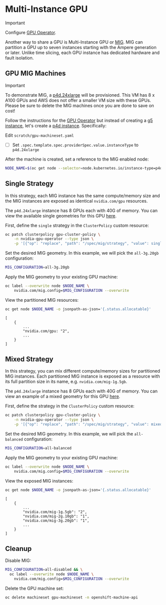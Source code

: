 # Multi-Instance GPU

> [!IMPORTANT]
> Configure [GPU Operator](./gpu-operator.md).

Another way to share a GPU is Multi-Instance GPU or [MIG](https://www.nvidia.com/en-us/technologies/multi-instance-gpu/). MIG can partition a GPU up to seven instances starting with the Ampere generation or later. Unlike time slicing, each GPU instance has dedicated hardware and fault isolation.

## GPU MIG Machines

> [!IMPORTANT]
> To demonstrate MIG, a [p4d.24xlarge](https://aws.amazon.com/ec2/instance-types/p4/) will be provisioned.
> This VM has 8 x A100 GPUs and AWS does not offer a smaller VM size with these GPUs.
> Please be sure to delete the MIG machines once you are done to save on cost!

Follow the instructions for the [GPU Operator](./gpu-operator.md) but instead of creating a [g5 instance](https://aws.amazon.com/ec2/instance-types/g5/), let's create a [p4d instance](https://aws.amazon.com/ec2/instance-types/p4/). Specifically:

Edit `scratch/gpu-machineset.yaml`

  - [ ] Set `.spec.template.spec.providerSpec.value.instanceType` to `p4d.24xlarge`


After the machine is created, set a reference to the MIG enabled node:

```bash
NODE_NAME=$(oc get node --selector=node.kubernetes.io/instance-type=p4d.24xlarge -o jsonpath='{.items[0].metadata.name}')
```

## Single Strategy

In this strategy, each MIG instance has the same compute/memory size and the MIG instances are exposed as identical `nvidia.com/gpu` resources.

The `p4d.24xlarge` instance has 8 GPUs each with 40G of memory. You can view the available single geometries for this GPU [here](https://docs.nvidia.com/datacenter/cloud-native/openshift/latest/mig-ocp.html#id2). 

First, define the `single` strategy in the `ClusterPolicy` custom resource:

```bash
oc patch clusterpolicy gpu-cluster-policy \
    -n nvidia-gpu-operator --type json \
    -p '[{"op": "replace", "path": "/spec/mig/strategy", "value": single}]'
```

Set the desired MIG geometry. In this example, we will pick the `all-3g.20gb` configuration: 

```bash
MIG_CONFIGURATION=all-3g.20gb
```

Apply the MIG geometry to your existing GPU machine:

```bash
oc label --overwrite node $NODE_NAME \
    nvidia.com/mig.config=$MIG_CONFIGURATION --overwrite
```

View the partitioned MIG resources:

```bash
oc get node $NODE_NAME -o jsonpath-as-json='{.status.allocatable}'
```

```text
[
    {
        ...
        "nvidia.com/gpu: "2",
        ...
    }
]
```

## Mixed Strategy

In this strategy, you can mix different compute/memory sizes for partitioned MIG instances. Each partitioned MIG instance is exposed as a resource with its full partition size in its name, e.g. `nvidia.com/mig-1g.5gb`.

The `p4d.24xlarge` instance has 8 GPUs each with 40G of memory. You can view an example of a mixed geometry for this GPU [here](https://docs.nvidia.com/datacenter/cloud-native/openshift/latest/mig-ocp.html#id3).

First, define the strategy in the `ClusterPolicy` custom resource:

```bash
oc patch clusterpolicy gpu-cluster-policy \
    -n nvidia-gpu-operator --type json \
    -p '[{"op": "replace", "path": "/spec/mig/strategy", "value": mixed}]'
```

Set the desired MIG geometry. In this example, we will pick the `all-balanced` configuration:

```bash
MIG_CONFIGURATION=all-balanced
```

Apply the MIG geometry to your existing GPU machine:

```bash
oc label --overwrite node $NODE_NAME \
    nvidia.com/mig.config=$MIG_CONFIGURATION --overwrite
```

View the exposed MIG instances:

```bash
oc get node $NODE_NAME -o jsonpath-as-json='{.status.allocatable}'
```

```text
[
    {
        ...
        "nvidia.com/mig-1g.5gb": "2",
        "nvidia.com/mig-2g.10gb": "1",
        "nvidia.com/mig-3g.20gb": "1",
        ...        
    }
]
```

## Cleanup

Disable MIG:

```bash
MIG_CONFIGURATION=all-disabled && \
  oc label --overwrite node $NODE_NAME \
    nvidia.com/mig.config=$MIG_CONFIGURATION --overwrite
```

Delete the GPU machine set:

```bash
oc delete machineset gpu-machineset -n openshift-machine-api
```
